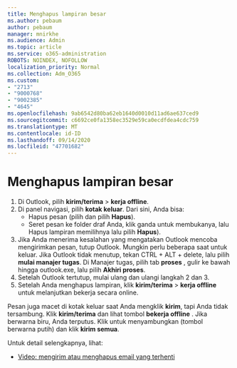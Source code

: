 ```yaml
---
title: Menghapus lampiran besar
ms.author: pebaum
author: pebaum
manager: mnirkhe
ms.audience: Admin
ms.topic: article
ms.service: o365-administration
ROBOTS: NOINDEX, NOFOLLOW
localization_priority: Normal
ms.collection: Adm_O365
ms.custom:
- "2713"
- "9000768"
- "9002385"
- "4645"
ms.openlocfilehash: 9ab6542d80ba62eb1640d0010d11ad6ae637ced9
ms.sourcegitcommit: c6692ce0fa1358ec3529e59ca0ecdfdea4cdc759
ms.translationtype: MT
ms.contentlocale: id-ID
ms.lasthandoff: 09/14/2020
ms.locfileid: "47701682"
---
```

# <a name="remove-the-large-attachment"></a>Menghapus lampiran besar

1. Di Outlook, pilih **kirim/terima**  >  **kerja offline**. 
2. Di panel navigasi, pilih **kotak keluar**. Dari sini, Anda bisa: 
    - Hapus pesan (pilih dan pilih **Hapus**).
    - Seret pesan ke folder draf Anda, klik ganda untuk membukanya, lalu Hapus lampiran memilihnya lalu pilih **Hapus**).
3. Jika Anda menerima kesalahan yang mengatakan Outlook mencoba mengirimkan pesan, tutup Outlook. Mungkin perlu beberapa saat untuk keluar. Jika Outlook tidak menutup, tekan CTRL + ALT + delete, lalu pilih **mulai manajer tugas**. Di Manajer tugas, pilih tab **proses** , gulir ke bawah hingga outlook.exe, lalu pilih **Akhiri proses**.
4. Setelah Outlook tertutup, mulai ulang dan ulangi langkah 2 dan 3. 
5. Setelah Anda menghapus lampiran, klik **kirim/terima**  >  **kerja offline** untuk melanjutkan bekerja secara online. 

Pesan juga macet di kotak keluar saat Anda mengklik **kirim**, tapi Anda tidak tersambung. Klik **kirim/terima** dan lihat tombol **bekerja offline** . Jika berwarna biru, Anda terputus. Klik untuk menyambungkan (tombol berwarna putih) dan klik **kirim semua**.
 
 Untuk detail selengkapnya, lihat:
- [Video: mengirim atau menghapus email yang terhenti](https://support.office.com/article/Video-Send-or-delete-an-email-stuck-in-your-outbox-26d5d34a-4e5f-444a-a9e8-44db04a94dec) 